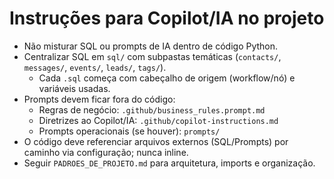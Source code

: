 # Instruções para Copilot/IA no projeto

- Não misturar SQL ou prompts de IA dentro de código Python.
- Centralizar SQL em `sql/` com subpastas temáticas (`contacts/`, `messages/`, `events/`, `leads/`, `tags/`).
  - Cada `.sql` começa com cabeçalho de origem (workflow/nó) e variáveis usadas.
- Prompts devem ficar fora do código:
  - Regras de negócio: `.github/business_rules.prompt.md`
  - Diretrizes ao Copilot/IA: `.github/copilot-instructions.md`
  - Prompts operacionais (se houver): `prompts/`
- O código deve referenciar arquivos externos (SQL/Prompts) por caminho via configuração; nunca inline.
- Seguir `PADROES_DE_PROJETO.md` para arquitetura, imports e organização.
